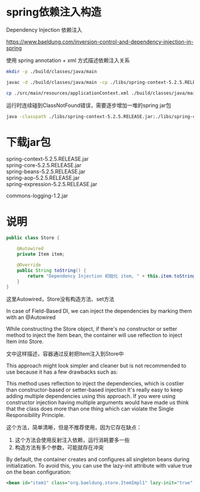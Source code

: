 spring依赖注入构造
================

Dependency Injection 依赖注入

https://www.baeldung.com/inversion-control-and-dependency-injection-in-spring

使用 spring annotation + xml 方式描述依赖注入关系

```bash
mkdir -p ./build/classes/java/main

javac -d ./build/classes/java/main -cp ./libs/spring-context-5.2.5.RELEASE.jar:./libs/spring-core-5.2.5.RELEASE.jar:libs/spring-beans-5.2.5.RELEASE.jar:. ./src/main/java/*.java

cp ./src/main/resources/applicationContext.xml ./build/classes/java/main
```

运行时连续碰到ClassNotFound错误，需要逐步增加一堆的spring jar包

```bash
java -classpath ./libs/spring-context-5.2.5.RELEASE.jar:./libs/spring-core-5.2.5.RELEASE.jar:./libs/spring-beans-5.2.5.RELEASE.jar:./libs/spring-aop-5.2.5.RELEASE.jar:./libs/commons-logging-1.2.jar:./libs/spring-expression-5.2.5.RELEASE.jar:./build/classes/java/main:. App
```

下载jar包
========

spring-context-5.2.5.RELEASE.jar  
spring-core-5.2.5.RELEASE.jar  
spring-beans-5.2.5.RELEASE.jar  
spring-aop-5.2.5.RELEASE.jar  
spring-expression-5.2.5.RELEASE.jar  

commons-logging-1.2.jar

说明
===

```java
public class Store {

    @Autowired
    private Item item;

    @Override
    public String toString() {
        return "Dependency Injection 初始化 item, " + this.item.toString();
    }
}
```

这里Autowired，Store没有构造方法、set方法  

In case of Field-Based DI, we can inject the dependencies by marking them with an @Autowired 

While constructing the Store object, if there's no constructor or setter method to inject the Item bean, the container will use reflection to inject Item into Store.

文中这样描述，容器通过反射把Item注入到Store中

This approach might look simpler and cleaner but is not recommended to use because it has a few drawbacks such as:

This method uses reflection to inject the dependencies, which is costlier than constructor-based or setter-based injection
It's really easy to keep adding multiple dependencies using this approach. If you were using constructor injection having multiple arguments would have made us think that the class does more than one thing which can violate the Single Responsibility Principle.

这个方法，简单清晰，但是不推荐使用，因为它存在缺点：
1. 这个方法会使用反射注入依赖，运行消耗要多一些
2. 构造方法有多个参数，可能就存在冲突

By default, the container creates and configures all singleton beans during initialization. To avoid this, you can use the lazy-init attribute with value true on the bean configuration:

```xml
<bean id="item1" class="org.baeldung.store.ItemImpl1" lazy-init="true" />
```